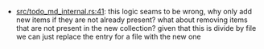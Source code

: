 * [src/todo_md_internal.rs:41](src/todo_md_internal.rs#L41): this logic seams to be wrong, why only add new items if they are not already present? what about removing items that are not present in the new collection? given that this is divide by file we can just replace the entry for a file with the new one
